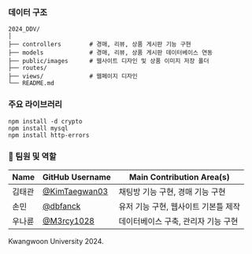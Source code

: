 ### 데이터 구조

    2024_DDV/
    │
    ├── controllers        # 경매, 리뷰, 상품 게시판 기능 구현
    ├── models             # 경매, 리뷰, 상품 게시판 데이터베이스 연동
    ├── public/images      # 웹사이트 디자인 및 상품 이미지 저장 폴더
    ├── routes/
    ├── views/             # 웹페이지 디자인
    └── README.md

### 주요 라이브러리
```
npm install -d crypto
npm install mysql
npm install http-errors
```

### 👥 팀원 및 역할

| Name            | GitHub Username                          | Main Contribution Area(s)         |
|------------------|------------------------------------------|-----------------------------------|
| 김태관       | [@KimTaegwan03](https://github.com/KimTaegwan03) | 채팅방 기능 구현, 경매 기능 구현 |
| 손민         | [@dbfanck](https://github.com/dbfanck)       | 유저 기능 구현, 웹사이트 기본틀 제작                |
| 우나륜    | [@M3rcy1028](https://github.com/M3rcy1028) | 데이터베이스 구축, 관리자 기능 구현           |

Kwangwoon University 2024.
